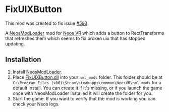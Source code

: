 # FixUIXButton

This mod was created to fix issue [#593](https://github.com/Neos-Metaverse/NeosPublic/issues/593)

A [NeosModLoader](https://github.com/zkxs/NeosModLoader) mod for [Neos VR](https://neos.com/) which adds a button to RectTransforms that refreshes them which seems to fix broken uix that has stopped updating.

## Installation
1. Install [NeosModLoader](https://github.com/zkxs/NeosModLoader).
1. Place [FixUIXButton.dll](https://github.com/art0007i/FixUIXButton/releases/latest/download/FixUIXButton.dll) into your `nml_mods` folder. This folder should be at `C:\Program Files (x86)\Steam\steamapps\common\NeosVR\nml_mods` for a default install. You can create it if it's missing, or if you launch the game once with NeosModLoader installed it will create the folder for you.
1. Start the game. If you want to verify that the mod is working you can check your Neos logs.
